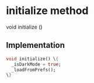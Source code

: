 


# initialize method








void initialize
()








## Implementation

```dart
void initialize() \{
  _isDarkMode = true;
  _loadFromPrefs();
\}
```







